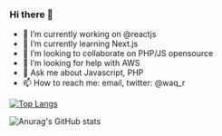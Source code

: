 ### Hi there 👋


- 🔭 I’m currently working on @reactjs
- 🌱 I’m currently learning Next.js
- 👯 I’m looking to collaborate on PHP/JS opensource
- 🤔 I’m looking for help with AWS
- 💬 Ask me about Javascript, PHP
- 📫 How to reach me: email, twitter: @waq_r

[![Top Langs](https://github-readme-stats.vercel.app/api/top-langs/?username=waqar3&layout=compact)](https://github.com/anuraghazra/github-readme-stats)

![Anurag's GitHub stats](https://github-readme-stats.vercel.app/api?username=waqar3&show_icons=true&theme=radical)


